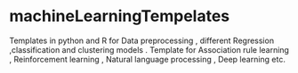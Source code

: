 # machineLearningTempelates
Templates in python and R for Data preprocessing , different Regression ,classification and clustering models . Template for Association rule learning , Reinforcement learning , Natural language processing , Deep learning etc.
